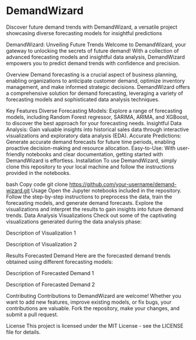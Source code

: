 # DemandWizard
Discover future demand trends with DemandWizard, a versatile project showcasing diverse forecasting models for insightful predictions

DemandWizard: Unveiling Future Trends
Welcome to DemandWizard, your gateway to unlocking the secrets of future demand! With a collection of advanced forecasting models and insightful data analysis, DemandWizard empowers you to predict demand trends with confidence and precision.

Overview
Demand forecasting is a crucial aspect of business planning, enabling organizations to anticipate customer demand, optimize inventory management, and make informed strategic decisions. DemandWizard offers a comprehensive solution for demand forecasting, leveraging a variety of forecasting models and sophisticated data analysis techniques.

Key Features
Diverse Forecasting Models: Explore a range of forecasting models, including Random Forest regressor, SARIMA, ARIMA, and XGBoost, to discover the best approach for your forecasting needs.
Insightful Data Analysis: Gain valuable insights into historical sales data through interactive visualizations and exploratory data analysis (EDA).
Accurate Predictions: Generate accurate demand forecasts for future time periods, enabling proactive decision-making and resource allocation.
Easy-to-Use: With user-friendly notebooks and clear documentation, getting started with DemandWizard is effortless.
Installation
To use DemandWizard, simply clone this repository to your local machine and follow the instructions provided in the notebooks.

bash
Copy code
git clone https://github.com/your-username/demand-wizard.git
Usage
Open the Jupyter notebooks included in the repository.
Follow the step-by-step instructions to preprocess the data, train the forecasting models, and generate demand forecasts.
Explore the visualizations and interpret the results to gain insights into future demand trends.
Data Analysis
Visualizations
Check out some of the captivating visualizations generated during the data analysis phase:


Description of Visualization 1


Description of Visualization 2

Results
Forecasted Demand
Here are the forecasted demand trends obtained using different forecasting models:


Description of Forecasted Demand 1


Description of Forecasted Demand 2

Contributing
Contributions to DemandWizard are welcome! Whether you want to add new features, improve existing models, or fix bugs, your contributions are valuable. Fork the repository, make your changes, and submit a pull request.

License
This project is licensed under the MIT License - see the LICENSE file for details.
